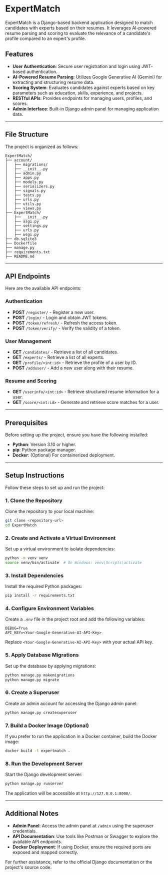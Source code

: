 # ExpertMatch
ExpertMatch is a Django-based backend application designed to match candidates with experts based on their resumes. It leverages AI-powered resume parsing and scoring to evaluate the relevance of a candidate's profile compared to an expert's profile.

## Features

- **User Authentication**: Secure user registration and login using JWT-based authentication.
- **AI-Powered Resume Parsing**: Utilizes Google Generative AI (Gemini) for extracting and structuring resume data.
- **Scoring System**: Evaluates candidates against experts based on key parameters such as education, skills, experience, and projects.
- **RESTful APIs**: Provides endpoints for managing users, profiles, and scores.
- **Admin Interface**: Built-in Django admin panel for managing application data.

---

## File Structure

The project is organized as follows:

```
ExpertMatch/
├── account/
│   ├── migrations/
│   ├── __init__.py
│   ├── admin.py
│   ├── apps.py
│   ├── models.py
│   ├── serializers.py
│   ├── signals.py
│   ├── tests.py
│   ├── urls.py
│   ├── utils.py
│   ├── views.py
├── ExpertMatch/
│   ├── __init__.py
│   ├── asgi.py
│   ├── settings.py
│   ├── urls.py
│   ├── wsgi.py
├── db.sqlite3
├── Dockerfile
├── manage.py
├── requirements.txt
├── README.md
```

---

## API Endpoints

Here are the available API endpoints:

### Authentication
- **POST** `/register/` - Register a new user.
- **POST** `/login/` - Login and obtain JWT tokens.
- **POST** `/token/refresh/` - Refresh the access token.
- **POST** `/token/verify/` - Verify the validity of a token.

### User Management
- **GET** `/candidates/` - Retrieve a list of all candidates.
- **GET** `/experts/` - Retrieve a list of all experts.
- **GET** `/profile/<int:id>` - Retrieve the profile of a user by ID.
- **POST** `/adduser/` - Add a new user along with their resume.

### Resume and Scoring
- **GET** `/userinfo/<int:id>` - Retrieve structured resume information for a user.
- **GET** `/score/<int:id>` - Generate and retrieve score matches for a user.

---

## Prerequisites

Before setting up the project, ensure you have the following installed:

- **Python**: Version 3.10 or higher.
- **pip**: Python package manager.
- **Docker**: (Optional) For containerized deployment.

---

## Setup Instructions

Follow these steps to set up and run the project:

### 1. Clone the Repository

Clone the repository to your local machine:

```bash
git clone <repository-url>
cd ExpertMatch
```

### 2. Create and Activate a Virtual Environment

Set up a virtual environment to isolate dependencies:

```bash
python -m venv venv
source venv/bin/activate  # On Windows: venv\Scripts\activate
```

### 3. Install Dependencies

Install the required Python packages:

```bash
pip install -r requirements.txt
```

### 4. Configure Environment Variables

Create a `.env` file in the project root and add the following variables:

```env
DEBUG=True
API_KEY=<Your-Google-Generative-AI-API-Key>
```

Replace `<Your-Google-Generative-AI-API-Key>` with your actual API key.

### 5. Apply Database Migrations

Set up the database by applying migrations:

```bash
python manage.py makemigrations
python manage.py migrate
```

### 6. Create a Superuser

Create an admin account for accessing the Django admin panel:

```bash
python manage.py createsuperuser
```

### 7. Build a Docker Image (Optional)

If you prefer to run the application in a Docker container, build the Docker image:

```bash
docker build -t expertmatch .
```

### 8. Run the Development Server

Start the Django development server:

```bash
python manage.py runserver
```

The application will be accessible at `http://127.0.0.1:8000/`.

---

## Additional Notes

- **Admin Panel**: Access the admin panel at `/admin` using the superuser credentials.
- **API Documentation**: Use tools like Postman or Swagger to explore the available API endpoints.
- **Docker Deployment**: If using Docker, ensure the required ports are exposed and mapped correctly.

For further assistance, refer to the official Django documentation or the project's source code.

